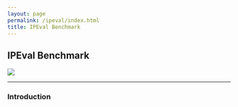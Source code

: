 ```yaml
---
layout: page
permalink: /ipeval/index.html
title: IPEval Benchmark
---
```


## IPEval Benchmark
<a href=""><img src=https://img.shields.io/badge/IPEval-Data-{brightgreen} /></a>

---
### Introduction


